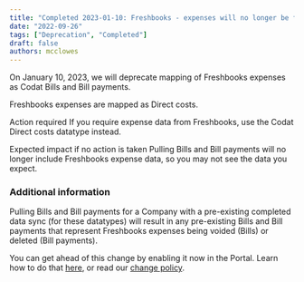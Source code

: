 ```yaml
---
title: "Completed 2023-01-10: Freshbooks - expenses will no longer be fetched as bills and bill payments"
date: "2022-09-26"
tags: ["Deprecation", "Completed"]
draft: false
authors: mcclowes
---
```


On January 10, 2023, we will deprecate mapping of Freshbooks expenses as Codat Bills and Bill payments.

<!--truncate-->

Freshbooks expenses are mapped as Direct costs.

Action required
If you require expense data from Freshbooks, use the Codat Direct costs datatype instead.

Expected impact if no action is taken
Pulling Bills and Bill payments will no longer include Freshbooks expense data, so you may not see the data you expect.

### Additional information

Pulling Bills and Bill payments for a Company with a pre-existing completed data sync (for these datatypes) will result in any pre-existing Bills and Bill payments that represent Freshbooks expenses being voided (Bills) or deleted (Bill payments).

You can get ahead of this change by enabling it now in the Portal. Learn how to do that [here](https://docs.codat.io/configure/portal/developers), or read our [change policy](https://docs.codat.io/using-the-api/change-policy).